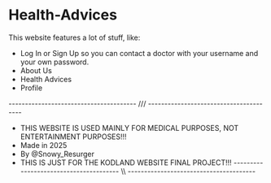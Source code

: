 # Health-Advices
This website features a lot of stuff, like:
- Log In or Sign Up so you can contact a doctor with your username and your own password.
- About Us
- Health Advices
- Profile


--------------------------------------- /// ---------------------------------------
- THIS WEBSITE IS USED MAINLY FOR MEDICAL PURPOSES, NOT ENTERTAINMENT PURPOSES!!!
- Made in 2025
- By @Snowy_Resurger
- THIS IS JUST FOR THE KODLAND WEBSITE FINAL PROJECT!!!
--------------------------------------- \\\ ---------------------------------------
